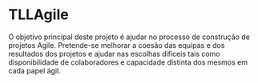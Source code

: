 # TLLAgile
O objetivo principal deste projeto é ajudar no processo de construção de projetos Agile. Pretende-se melhorar a coesão das equipas e dos resultados dos projetos e ajudar nas escolhas difíceis tais como disponibilidade de colaboradores e capacidade distinta dos mesmos em cada papel ágil.
